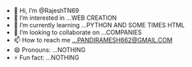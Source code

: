 - 👋 Hi, I’m @RajeshTN69
- 👀 I’m interested in ...WEB CREATION
- 🌱 I’m currently learning ...PYTHON AND SOME TIMES HTML
- 💞️ I’m looking to collaborate on ...COMPANIES
- 📫 How to reach me ...PANDIRAMESH662@GMAIL.COM
- 😄 Pronouns: ...NOTHING
- ⚡ Fun fact: ...NOTHING

<!---
RajeshTN69/RajeshTN69 is a ✨ special ✨ repository because its `README.md` (this file) appears on your GitHub profile.
You can click the Preview link to take a look at your changes.
--->
